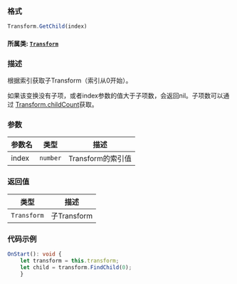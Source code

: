 ### 格式
```typescript
Transform.GetChild(index)
```
#### 所属类: [`Transform`](../Transform.md)

### 描述
根据索引获取子Transform（索引从0开始）。

如果该变换没有子项，或者index参数的值大于子项数，会返回nil。子项数可以通过 [Transform.childCount](./childCount.md)获取。


### 参数
参数名|类型|描述
---|---|---
index|`number`|Transform的索引值


### 返回值
类型|描述
---|---
`Transform`|子Transform

### 代码示例
```typescript
OnStart(): void {
    let transform = this.transform;
    let child = transform.FindChild(0);
    }
```

